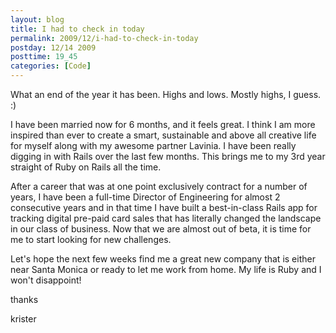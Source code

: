 ```yaml
---
layout: blog
title: I had to check in today
permalink: 2009/12/i-had-to-check-in-today
postday: 12/14 2009
posttime: 19_45
categories: [Code]
---
```


<p>What an end of the year it has been. Highs and lows. Mostly highs, I guess. :)</p>
<p>I have been married now for 6 months, and it feels great. I think I am more inspired than ever to create a smart, sustainable and above all creative life for myself along with my awesome partner Lavinia. I have been really digging in with Rails over the last few months. This brings me to my 3rd year straight of Ruby on Rails all the time.</p>
<p>After a career that was at one point exclusively contract for a number of years, I have been a full-time Director of Engineering for almost 2 consecutive years and in that time I have built a best-in-class Rails app for tracking digital pre-paid card sales that has literally changed the landscape in our class of business. Now that we are almost out of beta, it is time for me to start looking for new challenges.</p>
<p>Let&#039;s hope the next few weeks find me a great new company that is either near Santa Monica or ready to let me work from home. My life is Ruby and I won&#039;t disappoint!</p>
<p>thanks</p>
<p>krister</p>
